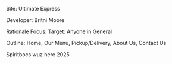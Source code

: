 Site: Ultimate Express

Developer: Britni Moore

Rationale Focus: Target: Anyone in General

Outline: Home, Our Menu, Pickup/Delivery, About Us, Contact Us

Spiritbocs wuz here 2025
